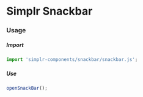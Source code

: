 # Simplr Snackbar

### Usage

##### Import
```js
import 'simplr-components/snackbar/snackbar.js';
```

##### Use
```js
openSnackBar();
```
